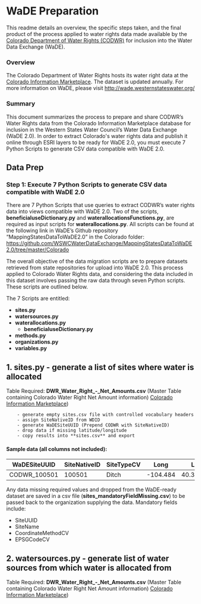 # WaDE Preparation

This readme details an overview, the specific steps taken, and the final product of the process applied to water rights data made available by the [Colorado Department of Water Rights (CODWR)](https://cdnr.us/#/division/DWR) for inclusion into the Water Data Exchange (WaDE). 

### Overview 
The Colorado Department of Water Rights hosts its water right data at the [Colorado Information Marketplace](https://data.colorado.gov/Water/DWR-Water-Right-Net-Amounts/acsg-f33s).
The dataset is updated annually. For more information on WaDE, please visit http://wade.westernstateswater.org/


### Summary
This document summarizes the process to prepare and share CODWR’s Water Rights data from the Colorado Information Marketplace database for inclusion in the Western States Water Council’s Water Data Exchange (WaDE 2.0). In order to extract Colorado's water rights data and publish it online through ESRI layers to be ready for WaDE 2.0, you must execute 7 Python Scripts to generate CSV data compatible with WaDE 2.0.

 ## Data Prep
 ### Step 1: Execute 7 Python Scripts to generate CSV data compatible with WaDE 2.0

There are 7 Python Scripts that use queries to extract CODWR’s water rights data into views compatible with WaDE 2.0. Two of the scripts, **beneficialuseDictionary.py** and **waterallocationsFunctions.py**, are required as input scripts for **waterallocations.py**.  All scripts can be found at the following link in WaDE’s Github repository “MappingStatesDataToWaDE2.0” in the Colorado folder:
https://github.com/WSWCWaterDataExchange/MappingStatesDataToWaDE2.0/tree/master/Colorado


The overall objective of the data migration scripts are to prepare datasets retrieved from state repositories for upload into WaDE 2.0.  This process applied to Colorado Water Rights data, and considering the data included in this dataset involves passing the raw data through seven Python scripts. These scripts are outlined below.

The 7 Scripts are entitled:
- **sites.py**
- **watersources.py**
- **waterallocations.py**
    - **beneficialuseDictionary.py**   
-  **methods.py**
-  **organizations.py**
-  **variables.py**

##  1.  sites.py - generate a list of sites where water is allocated
 Table Required: **DWR_Water_Right_-_Net_Amounts.csv** (Master Table containing Colorado Water Right Net Amount information) [Colorado Information Marketplace](https://data.colorado.gov/Water/DWR-Water-Right-Net-Amounts/acsg-f33s))

        - generate empty sites.csv file with controlled vocabulary headers
        - assign SiteNativeID from WDID
        - generate WaDESiteUUID (Prepend CODWR with SiteNativeID)
        - drop data if missing latitude/longitude
        - copy results into **sites.csv** and export
        
        




#### Sample data (all columns not included):

   WaDESiteUUID | SiteNativeID | SiteTypeCV | Long | Lat
   ------------ | ------------ | ---------- | ---- | ----
   CODWR_100501 | 100501 |Ditch | -104.484 |40.37853

Any data missing required values and dropped from the WaDE-ready dataset are saved in a csv file (**sites_mandatoryFieldMissing.csv**) to be passed back to the organization supplying the data.
  Mandatory fields include: 
 - SiteUUID 
 - SiteName
 - CoordinateMethodCV 
 - EPSGCodeCV



##  2. watersources.py - generate list of water sources from which water is allocated from
 Table Required: **DWR_Water_Right_-_Net_Amounts.csv** (Master Table containing Colorado Water Right Net Amount information) [Colorado Information Marketplace](https://data.colorado.gov/Water/DWR-Water-Right-Net-Amounts/acsg-f33s))
